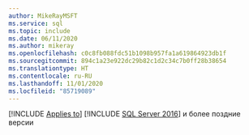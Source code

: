```yaml
---
author: MikeRayMSFT
ms.service: sql
ms.topic: include
ms.date: 06/11/2020
ms.author: mikeray
ms.openlocfilehash: c0c8fb088fdc51b1098b957fa1a619864923db1f
ms.sourcegitcommit: 894c1a23e922dc29b82c1d2c34c7b0ff28b38654
ms.translationtype: HT
ms.contentlocale: ru-RU
ms.lasthandoff: 11/01/2020
ms.locfileid: "85719089"
---
```

[!INCLUDE [Applies to](../../includes/applies-md.md)] [!INCLUDE [SQL Server 2016](_ss2016.md)] и более поздние версии 